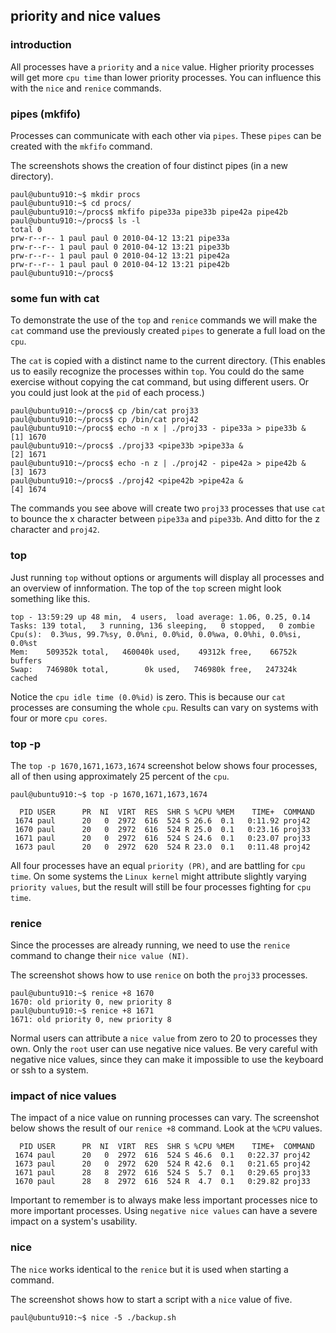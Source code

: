## priority and nice values

### introduction

All processes have a `priority` and a `nice` value. Higher
priority processes will get more `cpu time` than lower priority
processes. You can influence this with the `nice` and
`renice` commands.

### pipes (mkfifo)

Processes can communicate with each other via `pipes`.
These `pipes` can be created with the `mkfifo` command.

The screenshots shows the creation of four distinct pipes (in a new
directory).

    paul@ubuntu910:~$ mkdir procs
    paul@ubuntu910:~$ cd procs/
    paul@ubuntu910:~/procs$ mkfifo pipe33a pipe33b pipe42a pipe42b
    paul@ubuntu910:~/procs$ ls -l
    total 0
    prw-r--r-- 1 paul paul 0 2010-04-12 13:21 pipe33a
    prw-r--r-- 1 paul paul 0 2010-04-12 13:21 pipe33b
    prw-r--r-- 1 paul paul 0 2010-04-12 13:21 pipe42a
    prw-r--r-- 1 paul paul 0 2010-04-12 13:21 pipe42b
    paul@ubuntu910:~/procs$
            

### some fun with cat

To demonstrate the use of the `top` and `renice` commands we will make
the `cat` command use the previously created `pipes` to generate a full
load on the `cpu`.

The `cat` is copied with a distinct name to the current directory. (This
enables us to easily recognize the processes within `top`. You could do
the same exercise without copying the cat command, but using different
users. Or you could just look at the `pid` of each process.)

    paul@ubuntu910:~/procs$ cp /bin/cat proj33
    paul@ubuntu910:~/procs$ cp /bin/cat proj42
    paul@ubuntu910:~/procs$ echo -n x | ./proj33 - pipe33a > pipe33b &
    [1] 1670
    paul@ubuntu910:~/procs$ ./proj33 <pipe33b >pipe33a &
    [2] 1671
    paul@ubuntu910:~/procs$ echo -n z | ./proj42 - pipe42a > pipe42b &
    [3] 1673
    paul@ubuntu910:~/procs$ ./proj42 <pipe42b >pipe42a &
    [4] 1674
            

The commands you see above will create two `proj33` processes that use
`cat` to bounce the x character between `pipe33a` and `pipe33b`. And
ditto for the z character and `proj42`.

### top

Just running `top` without options or arguments will display all
processes and an overview of innformation. The top of the `top` screen
might look something like this.

    top - 13:59:29 up 48 min,  4 users,  load average: 1.06, 0.25, 0.14
    Tasks: 139 total,   3 running, 136 sleeping,   0 stopped,   0 zombie
    Cpu(s):  0.3%us, 99.7%sy, 0.0%ni, 0.0%id, 0.0%wa, 0.0%hi, 0.0%si, 0.0%st
    Mem:    509352k total,   460040k used,    49312k free,    66752k buffers
    Swap:   746980k total,        0k used,   746980k free,   247324k cached
            

Notice the `cpu idle time (0.0%id)` is zero. This is because our `cat`
processes are consuming the whole `cpu`. Results can vary on systems
with four or more `cpu cores`.

### top -p

The `top -p 1670,1671,1673,1674` screenshot below shows four processes,
all of then using approximately 25 percent of the `cpu`.

    paul@ubuntu910:~$ top -p 1670,1671,1673,1674

      PID USER      PR  NI  VIRT  RES  SHR S %CPU %MEM    TIME+  COMMAND
     1674 paul      20   0  2972  616  524 S 26.6  0.1   0:11.92 proj42
     1670 paul      20   0  2972  616  524 R 25.0  0.1   0:23.16 proj33
     1671 paul      20   0  2972  616  524 S 24.6  0.1   0:23.07 proj33
     1673 paul      20   0  2972  620  524 R 23.0  0.1   0:11.48 proj42
            

All four processes have an equal `priority (PR)`, and are battling for
`cpu time`. On some systems the `Linux kernel` might attribute slightly
varying `priority values`, but the result will still be four processes
fighting for `cpu time`.

### renice

Since the processes are already running, we need to use the
`renice` command to change their `nice value (NI)`.

The screenshot shows how to use `renice` on both the `proj33` processes.

    paul@ubuntu910:~$ renice +8 1670
    1670: old priority 0, new priority 8
    paul@ubuntu910:~$ renice +8 1671
    1671: old priority 0, new priority 8
            

Normal users can attribute a `nice value` from zero to 20 to processes
they own. Only the `root` user can use negative nice values. Be very
careful with negative nice values, since they can make it impossible to
use the keyboard or ssh to a system.

### impact of nice values

The impact of a nice value on running processes can vary. The screenshot
below shows the result of our `renice +8` command. Look at the `%CPU`
values.

      PID USER      PR  NI  VIRT  RES  SHR S %CPU %MEM    TIME+  COMMAND
     1674 paul      20   0  2972  616  524 S 46.6  0.1   0:22.37 proj42
     1673 paul      20   0  2972  620  524 R 42.6  0.1   0:21.65 proj42
     1671 paul      28   8  2972  616  524 S  5.7  0.1   0:29.65 proj33
     1670 paul      28   8  2972  616  524 R  4.7  0.1   0:29.82 proj33
            

Important to remember is to always make less important processes nice to
more important processes. Using `negative nice values` can have a severe
impact on a system\'s usability.

### nice

The `nice` works identical to the `renice` but it is used
when starting a command.

The screenshot shows how to start a script with a `nice` value of five.

    paul@ubuntu910:~$ nice -5 ./backup.sh
            

